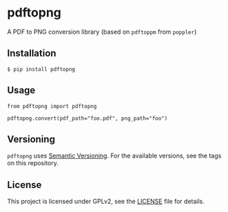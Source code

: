 # pdftopng

A PDF to PNG conversion library (based on `pdftoppm` from `poppler`)

## Installation

```
$ pip install pdftopng
```

## Usage

```
from pdftopng import pdftopng

pdftopng.convert(pdf_path="foo.pdf", png_path="foo")
```

## Versioning

`pdftopng` uses [Semantic Versioning](https://semver.org/). For the available versions, see the tags on this repository.

## License

This project is licensed under GPLv2, see the [LICENSE](https://raw.githubusercontent.com/vinayak-mehta/pdftopng/master/LICENSE) file for details.
